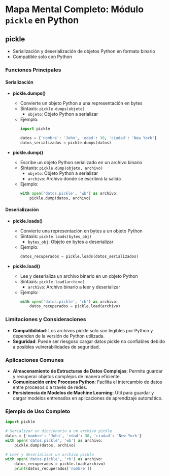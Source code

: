 
# Mapa Mental Completo: Módulo `pickle` en Python

## pickle
- Serialización y deserialización de objetos Python en formato binario
- Compatible solo con Python

### Funciones Principales

#### Serialización

- **pickle.dumps()**
  - Convierte un objeto Python a una representación en bytes
  - Sintaxis: `pickle.dumps(objeto)`
    - `objeto`: Objeto Python a serializar
  - Ejemplo:
    ```python
    import pickle
    
    datos = {'nombre': 'John', 'edad': 30, 'ciudad': 'New York'}
    datos_serializados = pickle.dumps(datos)
    ```

- **pickle.dump()**
  - Escribe un objeto Python serializado en un archivo binario
  - Sintaxis: `pickle.dump(objeto, archivo)`
    - `objeto`: Objeto Python a serializar
    - `archivo`: Archivo donde se escribirá la salida
  - Ejemplo:
    ```python
    with open('datos.pickle', 'wb') as archivo:
        pickle.dump(datos, archivo)
    ```

#### Deserialización

- **pickle.loads()**
  - Convierte una representación en bytes a un objeto Python
  - Sintaxis: `pickle.loads(bytes_obj)`
    - `bytes_obj`: Objeto en bytes a deserializar
  - Ejemplo:
    ```python
    datos_recuperados = pickle.loads(datos_serializados)
    ```

- **pickle.load()**
  - Lee y deserializa un archivo binario en un objeto Python
  - Sintaxis: `pickle.load(archivo)`
    - `archivo`: Archivo binario a leer y deserializar
  - Ejemplo:
    ```python
    with open('datos.pickle', 'rb') as archivo:
        datos_recuperados = pickle.load(archivo)
    ```

### Limitaciones y Consideraciones

- **Compatibilidad**: Los archivos pickle solo son legibles por Python y dependen de la versión de Python utilizada.
- **Seguridad**: Puede ser riesgoso cargar datos pickle no confiables debido a posibles vulnerabilidades de seguridad.

### Aplicaciones Comunes

- **Almacenamiento de Estructuras de Datos Complejas**: Permite guardar y recuperar objetos complejos de manera eficiente.
- **Comunicación entre Procesos Python**: Facilita el intercambio de datos entre procesos o a través de redes.
- **Persistencia de Modelos de Machine Learning**: Útil para guardar y cargar modelos entrenados en aplicaciones de aprendizaje automático.

### Ejemplo de Uso Completo

```python
import pickle

# Serializar un diccionario a un archivo pickle
datos = {'nombre': 'John', 'edad': 30, 'ciudad': 'New York'}
with open('datos.pickle', 'wb') as archivo:
    pickle.dump(datos, archivo)

# Leer y deserializar un archivo pickle
with open('datos.pickle', 'rb') as archivo:
    datos_recuperados = pickle.load(archivo)
    print(datos_recuperados['nombre'])
